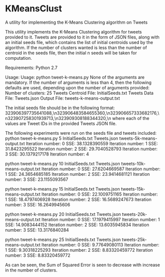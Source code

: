 # KMeansClust
A utility for implementing the K-Means Clustering algorithm on Tweets

This utility implements the K-Means Clustering algorithm for tweets provided to it. Tweets are provided to it in the form of JSON files, along with an initial seeds file, which contains the list of initial centroids used by the algorithm. If the number of clusters wanted is less than the number of centroid in the seeds file, then the initial n seeds will be taken for computation.

Requirements: Python 2.7

Usage: 
Usage: python tweet-k-means.py <numberOfClusters> <initialSeedsFile> <TweetsDataFile> <outputFile>
None of the arguments are mandatory.
If the number of arguments is less than 4, then the following defaults are used, depending upon the number of arguments provided:
Number of clusters: 25
Tweets Centroid File: InitialSeeds.txt
Tweets Data File: Tweets.json
Output File: tweets-k-means-output.txt

The initial seeds file should be in the following format:
323906397735641088,\n323906483584655360,\n323906657333682176,\n323907258301939713,\n323909308188344320,\n
where each of the values are Tweet IDs in the provided Tweets JSON file.

The following experiments were run on the seeds file and tweets included:
python tweet-k-means.py 5 InitialSeeds.txt Tweets.json tweets-5k-means-output.txt 
Iteration number: 0
SSE: 38.1328390559
Iteration number: 1
SSE: 31.8423295522
Iteration number: 2
SSE: 29.7040528793
Iteration number: 3
SSE: 30.1379217178
Iteration number: 4

python tweet-k-means.py 10 InitialSeeds.txt Tweets.json tweets-10k-means-output.txt 
Iteration number: 0
SSE: 27.6204669587
Iteration number: 1
SSE: 24.3654685185
Iteration number: 2
SSE: 23.9414681121
Iteration number: 3
SSE: 23.1155093567

python tweet-k-means.py 15 InitialSeeds.txt Tweets.json tweets-15k-means-output.txt 
Iteration number: 0
SSE: 22.1009751165
Iteration number: 1
SSE: 18.4797406928
Iteration number: 2
SSE: 16.5689247673
Iteration number: 3
SSE: 16.2649945606

python tweet-k-means.py 20 InitialSeeds.txt Tweets.json tweets-20k-means-output.txt 
Iteration number: 0
SSE: 17.1979415997
Iteration number: 1
SSE: 14.9083444152
Iteration number: 2
SSE: 13.6035945834
Iteration number: 3
SSE: 13.3176840284

python tweet-k-means.py 25 InitialSeeds.txt Tweets.json tweets-25k-means-output.txt 
Iteration number: 0
SSE: 9.77649080113
Iteration number: 1
SSE: 9.30318225293
Iteration number: 2
SSE: 8.83320459772
Iteration number: 3
SSE: 8.83320459772


As can be seen, the Sum of Squared Error is seen to decrease with increase in the number of clusters.









